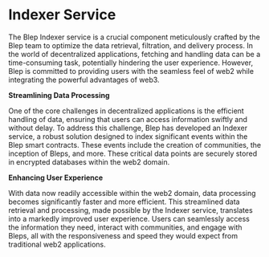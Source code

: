 # Indexer Service

The Blep Indexer service is a crucial component meticulously crafted by the Blep team to optimize the data retrieval, filtration, and delivery process. In the world of decentralized applications, fetching and handling data can be a time-consuming task, potentially hindering the user experience. However, Blep is committed to providing users with the seamless feel of web2 while integrating the powerful advantages of web3.

**Streamlining Data Processing**

One of the core challenges in decentralized applications is the efficient handling of data, ensuring that users can access information swiftly and without delay. To address this challenge, Blep has developed an Indexer service, a robust solution designed to index significant events within the Blep smart contracts. These events include the creation of communities, the inception of Bleps, and more. These critical data points are securely stored in encrypted databases within the web2 domain.

**Enhancing User Experience**

With data now readily accessible within the web2 domain, data processing becomes significantly faster and more efficient. This streamlined data retrieval and processing, made possible by the Indexer service, translates into a markedly improved user experience. Users can seamlessly access the information they need, interact with communities, and engage with Bleps, all with the responsiveness and speed they would expect from traditional web2 applications.
